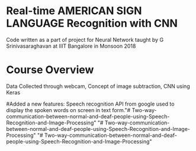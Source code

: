 #  Real-time AMERICAN SIGN LANGUAGE Recognition with CNN

Code written as a part of project for Neural Network taught by G Srinivasaraghavan at IIIT Bangalore in Monsoon 2018

# Course Overview
Data Collected through webcam,
Concept of image subtraction,
CNN using Keras

#Added a new features:
Speech recognition API from google used to display the spoken words on screen in text form."# Two-way-communication-between-normal-and-deaf-people-using-Speech-Recognition-and-Image-Processing" 
"# Two-way-communication-between-normal-and-deaf-people-using-Speech-Recognition-and-Image-Processing" 
"# Two-way-communication-between-normal-and-deaf-people-using-Speech-Recognition-and-Image-Processing" 
